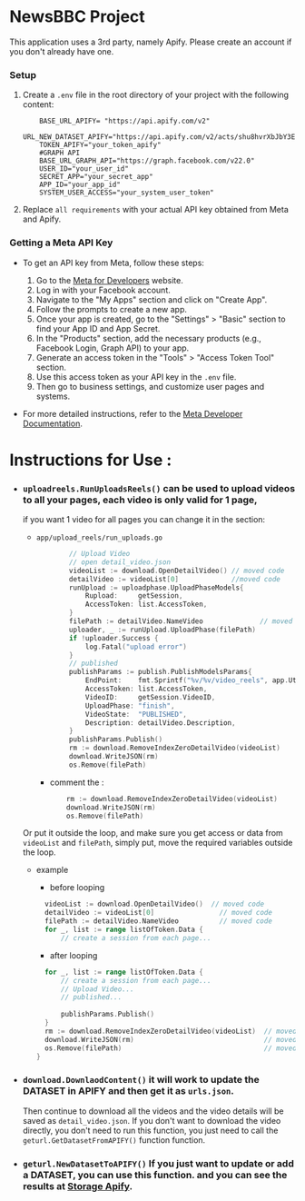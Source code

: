 # NewsBBC Project


This application uses a 3rd party, namely Apify.
Please create an account if you don't already have one.

### Setup

1. Create a `.env` file in the root directory of your project with the following content:

    ```.env
        BASE_URL_APIFY= "https://api.apify.com/v2"
        URL_NEW_DATASET_APIFY="https://api.apify.com/v2/acts/shu8hvrXbJbY3Eb9W/runs"
        TOKEN_APIFY="your_token_apify"
        #GRAPH API
        BASE_URL_GRAPH_API="https://graph.facebook.com/v22.0"
        USER_ID="your_user_id"
        SECRET_APP="your_secret_app"
        APP_ID="your_app_id"
        SYSTEM_USER_ACCESS="your_system_user_token"
    ```

2. Replace `all requirements` with your actual API key obtained from Meta and Apify.

### Getting a Meta API Key

* To get an API key from Meta, follow these steps:

    1. Go to the [Meta for Developers](https://developers.facebook.com/) website.
    2. Log in with your Facebook account.
    3. Navigate to the "My Apps" section and click on "Create App".
    4. Follow the prompts to create a new app.
    5. Once your app is created, go to the "Settings" > "Basic" section to find your App ID and App Secret.
    6. In the "Products" section, add the necessary products (e.g., Facebook Login, Graph API) to your app.
    7. Generate an access token in the "Tools" > "Access Token Tool" section.
    8. Use this access token as your API key in the `.env` file.
    9. Then go to business settings, and customize user pages and systems.

* For more detailed instructions, refer to the [Meta Developer Documentation](https://developers.facebook.com/docs/).



# Instructions for Use :

* ### `uploadreels.RunUploadsReels()` can be used to upload videos to all your pages, each video is only valid for 1 page,
    if you want 1 video for all pages you can change it in the section:

    * `app/upload_reels/run_uploads.go`
        ```go
                // Upload Video
        		// open detail_video.json
        		videoList := download.OpenDetailVideo() // moved code
        		detailVideo := videoList[0]             //moved code
        		runUpload := uploadphase.UploadPhaseModels{
        			Rupload:     getSession,
        			AccessToken: list.AccessToken,
        		}
        		filePath := detailVideo.NameVideo              // moved code
        		uploader, _ := runUpload.UploadPhase(filePath)
        		if !uploader.Success {
        			log.Fatal("upload error")
        		}
        		// published
        		publishParams := publish.PublishModelsParams{
        			EndPoint:    fmt.Sprintf("%v/%v/video_reels", app.Utils.BaseUrlGraphApi, list.ID),
        			AccessToken: list.AccessToken,
        			VideoID:     getSession.VideoID,
        			UploadPhase: "finish",
        			VideoState:  "PUBLISHED",
        			Description: detailVideo.Description,
        		}
        		publishParams.Publish()                                 
        		rm := download.RemoveIndexZeroDetailVideo(videoList)     // moved code
        		download.WriteJSON(rm)                                   // moved code
        		os.Remove(filePath)                                      // moved code
        ```
        * comment the :
            ```go
        		rm := download.RemoveIndexZeroDetailVideo(videoList)
        		download.WriteJSON(rm)
        		os.Remove(filePath)
            ```
    Or put it outside the loop, and make sure you get access or data from `videoList` and `filePath`,
    simply put, move the required variables outside the loop.
    * example
      * before looping
      ```go
        videoList := download.OpenDetailVideo()  // moved code
    	detailVideo := videoList[0]                // moved code
    	filePath := detailVideo.NameVideo          // moved code
    	for _, list := range listOfToken.Data {
    		// create a session from each page...
      ```
    
      * after looping
      ```go
        for _, list := range listOfToken.Data {
            // create a session from each page...
            // Upload Video...
            // published... 
    
    		publishParams.Publish()
    	}
    	rm := download.RemoveIndexZeroDetailVideo(videoList)  // moved code
    	download.WriteJSON(rm)                                // moved code
    	os.Remove(filePath)                                   // moved code
      }
      ``` 

* ### `download.DownlaodContent()` it will work to update the DATASET in APIFY and then get it as `urls.json`.
    Then continue to download all the videos and the video details will be saved as `detail_video.json`. If you don't want to download the video directly, you don't need to run this function, you just need to call the `geturl.GetDatasetFromAPIFY()` function function.
* ### `geturl.NewDatasetToAPIFY()` If you just want to update or add a DATASET, you can use this function. and you can see the results at [Storage Apify](https://console.apify.com/storage/datasets).












